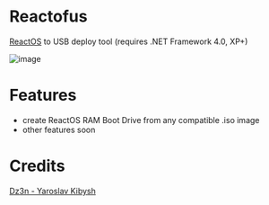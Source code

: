 # Reactofus
[ReactOS](https://github.com/reactos/reactos) to USB deploy tool (requires .NET Framework 4.0, XP+)

![image](https://user-images.githubusercontent.com/25367511/58763225-ccbffe80-8560-11e9-8b2f-c57ab494d908.png)

# Features
- create ReactOS RAM Boot Drive from any compatible .iso image
- other features soon

# Credits
[Dz3n - Yaroslav Kibysh](https://github.com/feel-the-dz3n)
